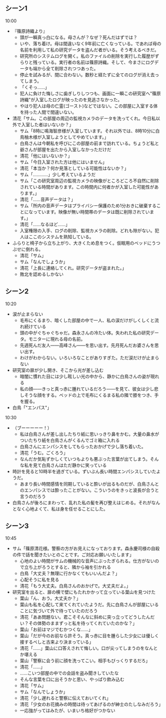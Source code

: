 ## シーン1
10:00
- 『篠原詩織より』
    - 頭が一瞬真っ白になる。母さんが？なぜ？死んだはずでは？
    - いや、落ち着け。母は間違いなく9年前に亡くなっている。であれば母の名前を利用して私の研究データを盗んだ者がいる。そう考えるべきだ。
    - 研究所のシステムログを開く。私のファイルの削除を実行した履歴がずらりと残っている。実行者の名前は篠原詩織。そして、今まさにログデータも端から全て削除されつつあった。
    - 停止を試みるが、間に合わない。数秒と経たずに全てのログが消え去ってしまう。
    - 「くそっ……」
    - 犯人に負けた悔しさに歯ぎしりしつつも、画面に一瞬この研究室へ"篠原詩織"が入室したログが映ったのを見逃さなかった。
    - やはり犯人は母の亡霊(ゴースト)などではない。この部屋に入室する体を持った人間で間違いない。
- 清花「サム。この部屋の周辺の監視カメラのデータを洗ってくれ。今日私以外で入室した者はいないか？」
    - サム「8時に鳴海智彦様が入室しています。それ以外では、8時10分に白鳥柚木様が入室しようとしてやめています。」
    - 白鳥さんは今朝私を呼びにこの部屋の前まで訪れている。ちょうど私と爺さんが部屋を出たから入室しなかっただけだ
    - 清花「他にはいないか？」
    - サム「今日入室された方は他にはいません」
    - 清花「本当か？何か見落としている可能性はないか？」
    - サム「…………」少し考えているようだ
    - サム「この研究室周辺の監視カメラの映像がところどころ不自然に削除されている時間があります。この時間内に何者かが入室した可能性があります。」
    - 清花「……音声データは？」
    - サム「所内の音声データはプライバシー保護のため1分おきに破棄することになっています。映像が無い時間帯のデータは既に削除されています。」
    - 清花「……なるほど……」
    - 入室権限の入手、ログの削除、監視カメラの削除。どれも隙がない。犯人はここのシステムを熟知している。
- ふらりと椅子から立ち上がり、大きくため息をつく。仮眠用のベッドにうつぶせに倒れる。
    - 清花「サム」
    - サム「なんでしょうか」
    - 清花「上長に連絡してくれ。研究データが盗まれた。」
    - 敗北を認めるしかない

## シーン2
10:20
- 涙が止まらない
    - 毛布にくるまり、暗くした部屋の中で一人、私の涙だけがしくしくと流れ続けている
    - 頭の中がぐちゃぐちゃだ。森永さんの冷たい体。失われた私の研究データ。モニターに現れる母の名前。
    - 先週死んだ友人――高峰さん――を思い出す。先月死んだお婆さんを思い出す。
    - わけがわからない。いろいろなことがありすぎた。ただ涙だけが止まらない
- 研究室の扉が少し開き、そこから光が差し込む
    - 暗闇に慣れた目には少し眩しい光の中から、静かに白鳥さんの姿が現れる
    - 私の顔――きっと真っ赤に腫れているだろう――を見て、彼女は少し悲しそうな顔をする。ベッドの上で毛布にくるまる私の隣で膝をつき、手を握る。
- 白鳥「"エンパス"」

10:30
- （ブーーーーー！）
    - 私は白鳥さんが差し出したちり紙に思いっきり鼻をかむ。大量の鼻水がついたちり紙を白鳥さんがくるんでゴミ箱に入れる
    - 白鳥さんにエンパシスをしてもらったおかげで少し落ち着いた。
    - 清花「うむ。ごくろう」
    - なんだか気恥ずかしくていつもよりも悪ぶった言葉が出てしまう。そんな私を見て白鳥さんはただ静かに笑っている
- 時計を見ると10時半を過ぎている。ずいぶん長い時間エンパシスしていたようだ。
    - あまり長い時間感情を同期していると酔いが出るものだが、白鳥さんとのエンパシスでは酔ったことがない。こういうのをきっと波長が合うと言うのだろう
- 白鳥さんが後ろにまわって、乱れた私の髪を再び整えはじめる。それがなんとなく心地よくて、私は身を任せることにした。

## シーン3
10:45
- サム「篠原清花様。警察の方がお見えになっております。森永慶司様の自殺の件で話を聞きたいとのことです。ご対応お願いいたします」
    - 心地のよい時間がサムの機械的な音声にぶったぎられる。仕方がないので立ち上がろうとすると、隣から袖を引かれる
    - 白鳥「大丈夫？無理に行かなくてもいいんだよ？」
    - 心配そうに私を見る
    - 清花「もう大丈夫。白鳥さんのおかげで。大丈夫だよ。」
- 研究室を出ると、扉の横で壁にもたれかかって立っている葉山を見つけた
    - 葉山「ん、おう。大丈夫か？」
    - 葉山も私を心配して来てくれていたようだ。先に白鳥さんが部屋にいることに気づいて外で待っていたのだろう
    - 清花「ああ問題ない。君こそそんなに斜めに突っ立ってどうしたんだい？その体勢のままずっと私を待ってくれていたのかな？」
    - 葉山「お前はマジでむかつくな……」
    - 葉山「だが今のお前なら許そう。真っ赤に目を腫らした少女には優しく接するべしと古来より決まっている」
    - 清花「……」葉山に口答えされて悔しい。口が尖ってしまうのをなんとか堪える
    - 葉山「警察に会う前に顔を洗ってこい。相手もびっくりするだろ」
    - 清花「……」
    - ……こいつ部屋の中での会話を盗み聞きしていたな
    - そんな言葉を口に出そうかと思い、やっぱり飲み込む
    - 清花「サム」
    - サム「なんでしょうか」
    - 清花「少し遅れると警察に伝えておいてくれ」
    - 清花「少女のお花摘みの時間は待ってあげるのが紳士のたしなみだろう」
    - 一応強がってはみたが、いまいち格好がつかない